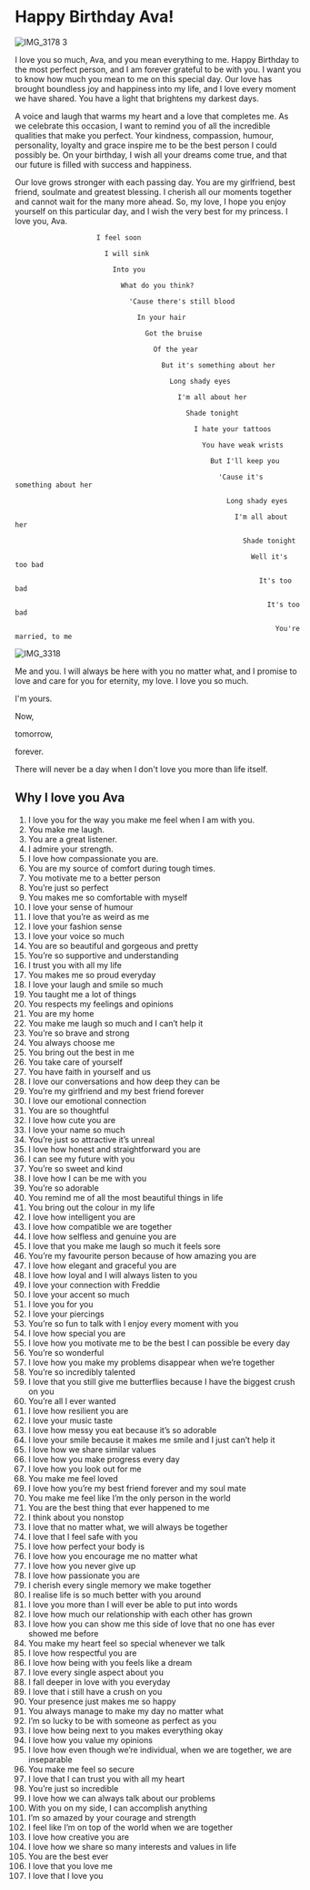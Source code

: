 # Happy Birthday Ava!
![IMG_3178 3](https://github.com/roro-and-avava/roro-and-avava.github.io/assets/148076466/2b9a23bf-d530-4015-b1c9-8d42f14c7f57)


I love you so much, Ava, and you mean everything to me. Happy Birthday to the most perfect person, and I am forever grateful to be with you. I want you to know how much you mean to me on this special day. Our love has brought boundless joy and happiness into my life, and I love every moment we have shared. You have a light that brightens my darkest days.

A voice and laugh that warms my heart and a love that completes me. As we celebrate this occasion, I want to remind you of all the incredible qualities that make you perfect. Your kindness, compassion, humour, personality, loyalty and grace inspire me to be the best person I could possibly be. On your birthday, I wish all your dreams come true, and that our future is filled with success and happiness. 

Our love grows stronger with each passing day. You are my girlfriend, best friend, soulmate and greatest blessing. I cherish all our moments together and cannot wait for the many more ahead. So, my love, I hope you enjoy yourself on this particular day, and I wish the very best for my princess. I love you, Ava.





                        I feel soon

                          I will sink

                            Into you

                              What do you think?

                                'Cause there's still blood

                                  In your hair
  
                                    Got the bruise
  
                                      Of the year

                                        But it's something about her

                                          Long shady eyes

                                            I'm all about her

                                              Shade tonight
                          
                                                I hate your tattoos

                                                  You have weak wrists

                                                    But I'll keep you

                                                      'Cause it's something about her

                                                        Long shady eyes

                                                          I'm all about her 

                                                            Shade tonight

                                                              Well it's too bad

                                                                It's too bad

                                                                  It's too bad

                                                                    You're married, to me





![IMG_3318](https://github.com/roro-and-avava/roro-and-avava.github.io/assets/148076466/3788909b-a284-483a-b4d0-509848ba1182)

Me and you. I will always be here with you no matter what, and I promise to love and care for you for eternity, my love. I love you so much.

I'm yours.

Now,

tomorrow,

forever.

There will never be a day when I don't love you more than life itself.

## Why I love you Ava

1. I love you for the way you make me feel when I am with you.
2. You make me laugh.
3. You are a great listener.
4. I admire your strength.
5. I love how compassionate you are.
6. You are my source of comfort during tough times.
7. You motivate me to a better person
8. You’re just so perfect
9. You makes me so comfortable with myself
10. I love your sense of humour
4. I love that you’re as weird as me
5. I love your fashion sense
6. I love your voice so much
7. You are so beautiful and gorgeous and pretty
8. You’re so supportive and understanding 
9. I trust you with all my life
10. You makes me so proud everyday
11. I love your laugh and smile so much
12. You taught me a lot of things
13. You respects my feelings and opinions
14. You are my home
15. You make me laugh so much and I can’t help it
16. You’re so brave and strong
17. You always choose me
18. You bring out the best in me
19. You take care of yourself
20. You have faith in yourself and us
21. I love our conversations and how deep they can be
22. You’re my girlfriend and my best friend forever 
23. I love our emotional connection
24. You are so thoughtful 
25. I love how cute you are
26. I love your name so much
27. You’re just so attractive it’s unreal
28. I love how honest and straightforward you are
29. I can see my future with you
30. You’re so sweet and kind 
31. I love how I can be me with you
32. You’re so adorable
33. You remind me of all the most beautiful things in life
34. You bring out the colour in my life
35. I love how intelligent you are
36. I love how compatible we are together
37. I love how selfless and genuine you are
38. I love that you make me laugh so much it feels sore
39. You’re my favourite person because of how amazing you are
40. I love how elegant and graceful you are
41. I love how loyal and I will always listen to you
42. I love your connection with Freddie
43. I love your accent so much
44. I love you for you
45. I love your piercings
46. You’re so fun to talk with I enjoy every moment with you
47. I love how special you are
48. I love how you motivate me to be the best I can possible be every day
49. You’re so wonderful
50. I love how you make my problems disappear when we’re together
51. You’re so incredibly talented
52. I love that you still give me butterflies because I have the biggest crush on you
53. You’re all I ever wanted
54. I love how resilient you are
55. I love your music taste
56. I love how messy you eat because it’s so adorable
57. I love your smile because it makes me smile and I just can’t help it
58. I love how we share similar values
59. I love how you make progress every day
60. I love how you look out for me
61. You make me feel loved
62. I love how you’re my best friend forever and my soul mate
63. You make me feel like I’m the only person in the world 
64. You are the best thing that ever happened to me
65. I think about you nonstop
66. I love that no matter what, we will always be together
67. I love that I feel safe with you
68. I love how perfect your body is
69. I love how you encourage me no matter what
70. I love how you never give up
71. I love how passionate you are
72. I cherish every single memory we make together
73. I realise life is so much better with you around
74. I love you more than I will ever be able to put into words
75. I love how much our relationship with each other has grown
76. I love how you can show me this side of love that no one has ever showed me before
77. You make my heart feel so special whenever we talk
78. I love how respectful you are
79. I love how being with you feels like a dream
80. I love every single aspect about you
81. I fall deeper in love with you everyday
82. I love that i still have a crush on you
83. Your presence just makes me so happy
84. You always manage to make my day no matter what
85. I’m so lucky to be with someone as perfect as you
86. I love how being next to you makes everything okay
87. I love how you value my opinions
88. I love how even though we’re individual, when we are together, we are inseparable
89. You make me feel so secure
90. I love that I can trust you with all my heart
91. You’re just so incredible
92. I love how we can always talk about our problems
93. With you on my side, I can accomplish anything
94. I’m so amazed by your courage and strength
95. I feel like I’m on top of the world when we are together
96. I love how creative you are
97. I love how we share so many interests and values in life
98. You are the best ever
99. I love that you love me
100. I love that I love you


